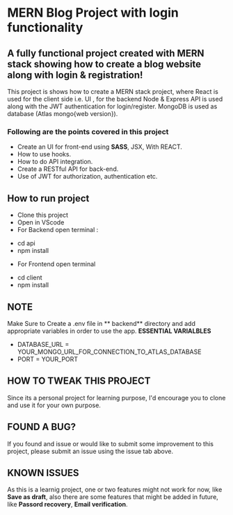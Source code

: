 # MERN Blog Project with login functionality
## A fully functional project created with MERN stack showing how to create a blog website along with login & registration!
This project is shows how to create a MERN stack project, where React is used for the client side i.e. UI , for the backend Node & Express API is used along with the JWT authentication for login/register. MongoDB is used as database (Atlas mongo{web version}).
### Following are the points covered in this project
+ Create an UI for front-end using **SASS**, JSX, With REACT.
+ How to use hooks.
+ How to do API integration.
+ Create a RESTful API for back-end.
+ Use of JWT for authorization, authentication etc.


## How to run project
- Clone this project
- Open in VScode
- For Backend open terminal :
 * cd api 
 * npm install
- For Frontend open terminal
 * cd client
 * npm install
## NOTE
Make Sure to Create a .env file in ** backend**  directory and add appropriate variables in order to use the app.
**ESSENTIAL VARIALBLES**
- DATABASE_URL = YOUR_MONGO_URL_FOR_CONNECTION_TO_ATLAS_DATABASE
- PORT = YOUR_PORT

## HOW TO TWEAK THIS PROJECT
  Since its a personal project for learning purpose, I'd encourage you to clone and use it for your own purpose.

## FOUND A BUG?
If you found and issue or would like to submit some improvement to this project, please submit an issue using the issue tab above.

## KNOWN ISSUES
As this is a learnig project, one or two features might not work for now, like  **Save as draft**, also there are  some features that might be added in future, like **Passord recovery**, **Email verification**.

